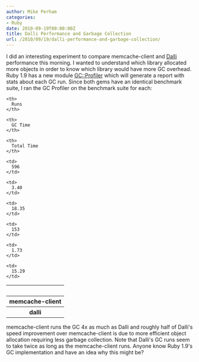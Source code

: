 ```yaml
---
author: Mike Perham
categories:
- Ruby
date: 2010-09-19T00:00:00Z
title: Dalli Performance and Garbage Collection
url: /2010/09/19/dalli-performance-and-garbage-collection/
---
```


I did an interesting experiment to compare memcache-client and [Dalli][1] performance this morning. I wanted to understand which library allocated more objects in order to know which library would have more GC overhead. Ruby 1.9 has a new module [GC::Profiler][2] which will generate a report with stats about each GC run. Since both gems have an identical benchmark suite, I ran the GC Profiler on the benchmark suite for each:

<table cellpadding="5" cellspacing="10">
  <tr>
    <th>
      &nbsp;
    </th>
    
    <th>
      Runs
    </th>
    
    <th>
      GC Time
    </th>
    
    <th>
      Total Time
    </th>
  </tr>
  
  <tr>
    <th>
      memcache-client
    </th>
    
    <td>
      596
    </td>
    
    <td>
      3.40
    </td>
    
    <td>
      18.35
    </td>
  </tr>
  
  <tr>
    <th>
      dalli
    </th>
    
    <td>
      153
    </td>
    
    <td>
      1.73
    </td>
    
    <td>
      15.29
    </td>
  </tr>
</table>

memcache-client runs the GC 4x as much as Dalli and roughly half of Dalli's speed improvement over memcache-client is due to more efficient object allocation requiring less garbage collection. Note that Dalli's GC runs seem to take twice as long as the memcache-client runs. Anyone know Ruby 1.9's GC implementation and have an idea why this might be?

 [1]: http://github.com/mperham/dalli
 [2]: http://rdoc.info/docs/ruby-core/1.9.2/GC/Profiler
